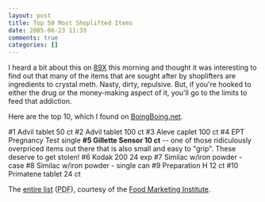 ```yaml
---
layout: post
title: Top 50 Most Shoplifted Items
date: 2005-06-23 11:33
comments: true
categories: []
---
```

I heard a bit about this on <a href="http://www.89xradio.com">89X</a> this morning and thought it was interesting to find out that many of the items that are sought after by shoplifters are ingredients to crystal meth. Nasty, dirty, repulsive. But, if you're hooked to either the drug or the money-making aspect of it, you'll go to the limits to feed that addiction.

Here are the top 10, which I found on <a href="http://www.boingboing.net/2005/06/21/most_shoplifted_item.html">BoingBoing.net</a>.

#1 Advil tablet 50 ct
#2 Advil tablet 100 ct
#3 Aleve caplet 100 ct
#4 EPT Pregnancy Test single
<b>#5 Gillette Sensor 10 ct</b> -- one of those ridiculously overpriced items out there that is also small and easy to "grip". These deserve to get stolen!
#6 Kodak 200 24 exp
#7 Similac w/iron powder - case
#8 Similac w/iron powder - single can
#9 Preparation H 12 ct
#10 Primatene tablet 24 ct

The <a href="http://www.fmi.org/loss/ORT/top50_shoplifted_items.pdf">entire list</a> (<acronym title="Portable Document Format">PDF</acronym>), courtesy of the <a href="http://www.fmi.org">Food Marketing Institute</a>.
